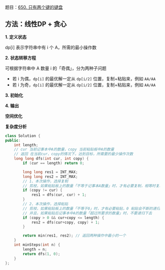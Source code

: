 题目：[650. 只有两个键的键盘](https://leetcode-cn.com/problems/2-keys-keyboard/)

## 方法：线性DP + 贪心

**1. 定义状态**

dp[i] 表示字符串中有 i 个 A，所需的最小操作数

**2. 状态转移方程**

可根据字符串中 A 数量 i 的「奇偶」，分为两种子问题

- 若 i 为偶，`dp[i]` 的最优解一定从 `dp[i/2]` 位置，复制+粘贴来，例如 `AA/AA`
- 若 i 为奇，`dp[i]` 的最优解一定从 `dp[i/2]` 位置，复制+粘贴来，例如 `AA/AA`

**3. 初始化**

**4. 输出**

**空间优化**

**复杂度分析**

```cpp
class Solution {
public:
    int length;
    // cur 当前记事本中A的数量，copy 当前粘贴板中A的数量
    // 返回 在当前cur、copy的情况下，达到目标，所需要的最少操作次数
    long long dfs(int cur, int copy) {
        if (cur == length) return 0;

        long long res1 = INT_MAX;
        long long res2 = INT_MAX;
        // 1、本次操作，选择复制
        // 剪枝，如果粘贴板上的数量「不等于记事本A数量」时，才有必要复制，相等时复制会不断的递归下去
        if (copy != cur) { 
            res1 = dfs(cur, cur) + 1;
        }
        // 2、本次操作，选择粘贴
        // 剪枝，如果粘贴板上的数量「不等于0」时，才有必要粘贴，0 粘贴会不断的递归下去
        // 并且，如果粘贴后记事本中A的数量「超过所要求的数量」时，不要递归下去
        if (copy > 0 && cur+copy <= length) {
            res2 = dfs(cur+copy, copy) + 1;
        }

        return min(res1, res2); // 返回两种操作中最小的一个
    }
    int minSteps(int n) {
        length = n;
        return dfs(1, 0);
    }
};
```


